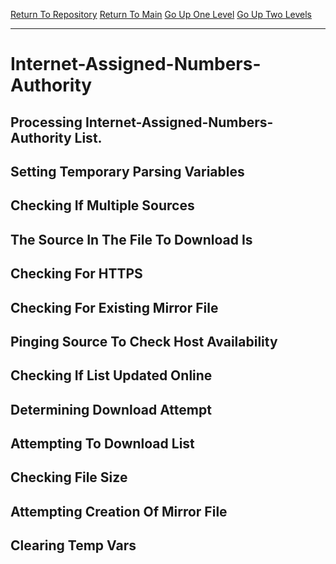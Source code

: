 [Return To Repository](https://raw.githubusercontent.com/deathbybandaid/piholeparser/master/)
[Return To Main](https://github.com/deathbybandaid/piholeparser/blob/master/RecentRunLogs/Mainlog.md)
[Go Up One Level](https://github.com/deathbybandaid/piholeparser/blob/master/RecentRunLogs/TopLevelScripts/TLDlistScripts/45-Downloading-Active-Top-Level-Domains.md)
[Go Up Two Levels](https://github.com/deathbybandaid/piholeparser/blob/master/RecentRunLogs/TopLevelScripts/InitialTasksScripts/40-Running-Initial-Tasks.md)
____________________________________
# Internet-Assigned-Numbers-Authority
## Processing Internet-Assigned-Numbers-Authority List.
## Setting Temporary Parsing Variables
## Checking If Multiple Sources
## The Source In The File To Download Is
## Checking For HTTPS
## Checking For Existing Mirror File
## Pinging Source To Check Host Availability
## Checking If List Updated Online
## Determining Download Attempt
## Attempting To Download List
## Checking File Size
## Attempting Creation Of Mirror File
## Clearing Temp Vars

